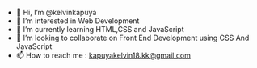 - 👋 Hi, I’m @kelvinkapuya
- 👀 I’m interested in Web Development
- 🌱 I’m currently learning HTML,CSS and JavaScript
- 💞️ I’m looking to collaborate on Front End Development using CSS And JavaScript
- 📫 How to reach me : kapuyakelvin18.kk@gmail.com

<!---
kelvinkapuya/kelvinkapuya is a ✨ special ✨ repository because its `README.md` (this file) appears on your GitHub profile.
You can click the Preview link to take a look at your changes.
--->
